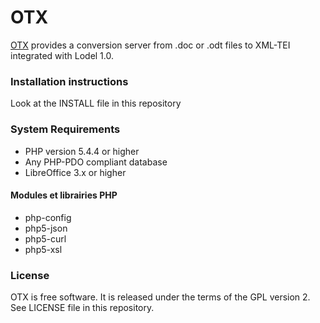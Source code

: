 # OTX

[OTX](http://openedition.github.io/OTX/) provides a conversion server from .doc or .odt files to XML-TEI integrated with Lodel 1.0.

### Installation instructions

  Look at the INSTALL file in this repository


### System Requirements

 * PHP version 5.4.4 or higher
 * Any PHP-PDO compliant database
 * LibreOffice 3.x or higher

#### Modules et librairies PHP

 * php-config
 * php5-json
 * php5-curl
 * php5-xsl

### License

OTX is free software. It is released under the terms of the GPL version 2. See LICENSE file in this repository.
